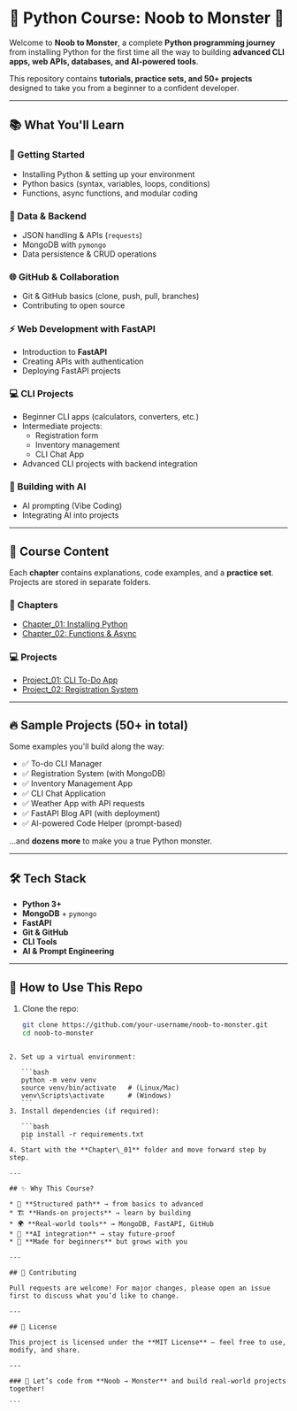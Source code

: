 
# 🐍 Python Course: Noob to Monster 🚀

Welcome to **Noob to Monster**, a complete **Python programming journey** from installing Python for the first time all the way to building **advanced CLI apps, web APIs, databases, and AI-powered tools**.  

This repository contains **tutorials, practice sets, and 50+ projects** designed to take you from a beginner to a confident developer.

---

## 📚 What You'll Learn

### 🏁 Getting Started
- Installing Python & setting up your environment  
- Python basics (syntax, variables, loops, conditions)  
- Functions, async functions, and modular coding  

### 💾 Data & Backend
- JSON handling & APIs (`requests`)  
- MongoDB with `pymongo`  
- Data persistence & CRUD operations  

### 🌐 GitHub & Collaboration
- Git & GitHub basics (clone, push, pull, branches)  
- Contributing to open source  

### ⚡ Web Development with FastAPI
- Introduction to **FastAPI**  
- Creating APIs with authentication  
- Deploying FastAPI projects  

### 💻 CLI Projects
- Beginner CLI apps (calculators, converters, etc.)  
- Intermediate projects:
  - Registration form  
  - Inventory management  
  - CLI Chat App  
- Advanced CLI projects with backend integration  

### 🤖 Building with AI
- AI prompting (Vibe Coding)  
- Integrating AI into projects  

---

## 📂 Course Content

Each **chapter** contains explanations, code examples, and a **practice set**.  
Projects are stored in separate folders.  

### 📝 Chapters
- [Chapter_01: Installing Python](./Chapter_01)  
- [Chapter_02: Functions & Async](./Chapter_02)  
<!-- Add more chapters here as you go -->

### 💻 Projects
- [Project_01: CLI To-Do App](./Project_01)  
- [Project_02: Registration System](./Project_02)  
<!-- Add more projects here as you go -->

---

## 🔥 Sample Projects (50+ in total)
Some examples you'll build along the way:  
- ✅ To-do CLI Manager  
- ✅ Registration System (with MongoDB)  
- ✅ Inventory Management App  
- ✅ CLI Chat Application  
- ✅ Weather App with API requests  
- ✅ FastAPI Blog API (with deployment)  
- ✅ AI-powered Code Helper (prompt-based)  

…and **dozens more** to make you a true Python monster.

---

## 🛠️ Tech Stack
- **Python 3+**  
- **MongoDB** + `pymongo`  
- **FastAPI**  
- **Git & GitHub**  
- **CLI Tools**  
- **AI & Prompt Engineering**  

---

## 🚀 How to Use This Repo
1. Clone the repo:  
   ```bash
   git clone https://github.com/your-username/noob-to-monster.git
   cd noob-to-monster
````

2. Set up a virtual environment:

   ```bash
   python -m venv venv
   source venv/bin/activate   # (Linux/Mac)
   venv\Scripts\activate      # (Windows)
   ```
3. Install dependencies (if required):

   ```bash
   pip install -r requirements.txt
   ```
4. Start with the **Chapter\_01** folder and move forward step by step.

---

## ✨ Why This Course?

* 🧩 **Structured path** → from basics to advanced
* 🏗️ **Hands-on projects** → learn by building
* 🌍 **Real-world tools** → MongoDB, FastAPI, GitHub
* 🤖 **AI integration** → stay future-proof
* 🐍 **Made for beginners** but grows with you

---

## 🤝 Contributing

Pull requests are welcome! For major changes, please open an issue first to discuss what you’d like to change.

---

## 📜 License

This project is licensed under the **MIT License** – feel free to use, modify, and share.

---

### 🚀 Let’s code from **Noob → Monster** and build real-world projects together!

```
